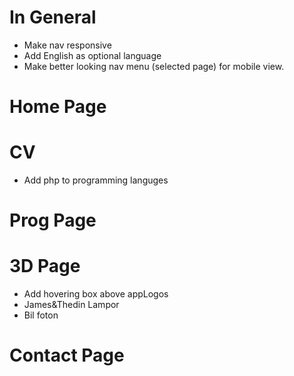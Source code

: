 # In General 
- Make nav responsive
- Add English as optional language
- Make better looking nav menu (selected page) for mobile view.

# Home Page

# CV
- Add php to programming languges

# Prog Page

# 3D Page
- Add hovering box above appLogos
- James&Thedin Lampor
- Bil foton

# Contact Page
